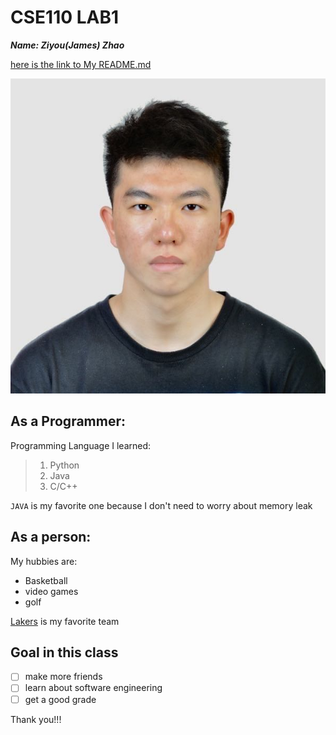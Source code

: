 # CSE110 LAB1
**_Name: Ziyou(James) Zhao_**


[here is the link to My README.md](/README.md)


![image](https://github.com/Jameszzyyyyy/CSE110SP23/blob/main/pic.jpeg)



## As a Programmer:
Programming Language I learned:
> 1. Python
> 2. Java
> 3. C/C++

 `JAVA` is my favorite one because I don't need to worry about memory leak

## As a person:
My hubbies are:
- Basketball
- video games
- golf

[Lakers](https://www.nba.com/lakers?tmd=1) is my favorite team
 


## Goal in this class

- [ ] make more friends
- [ ] learn about software engineering
- [ ] get a good grade

Thank you!!!

